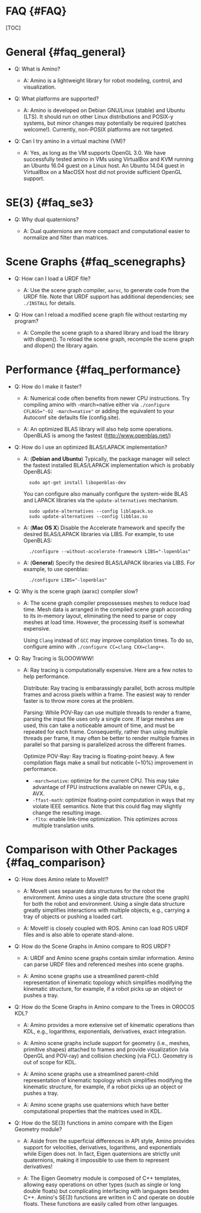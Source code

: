 FAQ {#FAQ}
===

[TOC]


General {#faq_general}
====

* Q: What is Amino?

  - A: Amino is a lightweight library for robot modeling, control, and
    visualization.

* Q: What platforms are supported?

  - A: Amino is developed on Debian GNU/Linux (stable) and Ubuntu
    (LTS).  It should run on other Linux distributions and POSIX-y
    systems, but minor changes may potentially be required (patches
    welcome!).  Currently, non-POSIX platforms are not targeted.

* Q: Can I try amino in a virtual machine (VM)?

  - A: Yes, as long as the VM supports OpenGL 3.0.  We have
    successfully tested amino in VMs using VirtualBox and KVM running
    an Ubuntu 16.04 guest on a Linux host.  An Ubuntu 14.04 guest in
    VirtualBox on a MacOSX host did not provide sufficient OpenGL
    support.

SE(3) {#faq_se3}
====

* Q: Why dual quaternions?

  - A: Dual quaternions are more compact and computational easier to
    normalize and filter than matrices.

Scene Graphs {#faq_scenegraphs}
============

* Q: How can I load a URDF file?

  - A: Use the scene graph compiler, `aarxc`, to generate code from the
    URDF file.  Note that URDF support has additional dependencies;
    see `./INSTALL` for details.

* Q: How can I reload a modified scene graph file without restarting my
  program?

  - A: Compile the scene graph to a shared library and load the library
    with dlopen().  To reload the scene graph, recompile the scene
    graph and dlopen() the library again.

Performance {#faq_performance}
===========

* Q: How do I make it faster?

  - A: Numerical code often benefits from newer CPU instructions. Try
    compiling amino with -march=native either via `./configure
    CFLAGS="-O2 -march=native"` or adding the equivalent to your
    Autoconf site defaults file (config.site).

  - A: An optimized BLAS library will also help some
    operations. OpenBLAS is among the fastest
    (http://www.openblas.net/)

* Q: How do I use an optimized BLAS/LAPACK implementation?

    - A: (**Debian and Ubuntu**) Typically, the package manager will
      select the fastest installed BLAS/LAPACK implementation which is
      probably OpenBLAS:

            sudo apt-get install libopenblas-dev

      You can configure also manually configure the system-wide
      BLAS and LAPACK libraries via the `update-alternatives`
      mechanism.

            sudo update-alternatives --config liblapack.so
            sudo update-alternatives --config libblas.so

    - A: (**Mac OS X**) Disable the Accelerate framework and specify
      the desired BLAS/LAPACK libraries via LIBS. For example, to use
      OpenBLAS:

            ./configure --without-accelerate-framework LIBS="-lopenblas"

    - A: (**General**) Specify the desired BLAS/LAPACK libraries via
      LIBS.  For example, to use openblas:

            ./configure LIBS="-lopenblas"

* Q: Why is the scene graph (aarxc) compiler slow?

  - A: The scene graph compiler prepossesses meshes to reduce load
    time.  Mesh data is arranged in the compiled scene graph according
    to its in-memory layout, eliminating the need to parse or copy
    meshes at load time.  However, the processing itself is somewhat
    expensive.

    Using `Clang` instead of `GCC` may improve compilation times.  To
    do so, configure amino with `./configure CC=clang CXX=clang++`.

* Q: Ray Tracing is SLOOOWWW!

  - A: Ray tracing is computationally expensive. Here are a few notes
    to help performance.

    Distribute: Ray tracing is embarassingly parallel, both across
    multiple frames and across pixels within a frame. The easiest way
    to render faster is to throw more cores at the problem.

    Parsing: While POV-Ray can use multiple threads to render a frame,
    parsing the input file uses only a single core. If large meshes
    are used, this can take a noticeable amount of time, and must be
    repeated for each frame. Consequently, rather than using multiple
    threads per frame, it may often be better to render multiple
    frames in parallel so that parsing is parallelized across the
    different frames.

    Optimize POV-Ray: Ray tracing is floating-point heavy. A few
    compilation flags make a small but noticable (~10%) improvement in
    performance.

      * `-march=native`: optimize for the current CPU. This may take
        advantage of FPU instructions available on newer CPUs, e.g.,
        AVX.
      * `-ffast-math`: optimize floating-point computation in ways that
        my violate IEEE semantics. Note that this could flag may
        slightly change the resulting image.
      * `-flto`: enable link-time optimization. This optimizes across
        multiple translation units.


Comparison with Other Packages    {#faq_comparison}
==============================

* Q: How does Amino relate to MoveIt!?

  - A: MoveIt uses separate data structures for the robot the
    environment.  Amino uses a single data structure (the scene graph)
    for both the robot and environment.  Using a single data structure
    greatly simplifies interactions with multiple objects, e.g.,
    carrying a tray of objects or pushing a loaded cart.

  - A: MoveIt! is closely coupled with ROS.  Amino can load ROS URDF
    files and is also able to operate stand-alone.

* Q: How do the Scene Graphs in Amino compare to ROS URDF?

  - A: URDF and Amino scene graphs contain similar information.  Amino
    can parse URDF files and referenced meshes into scene graphs.

  - A: Amino scene graphs use a streamlined parent-child
    representation of kinematic topology which simplifies modifying
    the kinematic structure, for example, if a robot picks up an
    object or pushes a tray.

* Q: How do the Scene Graphs in Amino compare to the Trees in OROCOS
  KDL?

  - A: Amino provides a more extensive set of kinematic operations
    than KDL, e.g., logarithms, exponentials, derivatives, exact
    integration.

  - A: Amino scene graphs include support for geometry (i.e., meshes,
    primitive shapes) attached to frames and provide visualization
    (via OpenGL and POV-ray) and collision checking (via FCL).
    Geometry is out of scope for KDL.

  - A: Amino scene graphs use a streamlined parent-child
    representation of kinematic topology which simplifies modifying
    the kinematic structure, for example, if a robot picks up an
    object or pushes a tray.

  - A: Amino scene graphs use quaternions which have better
    computational properties that the matrices used in KDL.

* Q: How do the SE(3) functions in amino compare with the Eigen
  Geometry module?

  - A: Aside from the superficial differences in API style, Amino
    provides support for velocities, derivatives, logarithms, and
    exponentials while Eigen does not.  In fact, Eigen quaternions are
    strictly unit quaternions, making it impossible to use them to
    represent derivatives!

  - A: The Eigen Geometry module is composed of C++ templates,
    allowing easy operations on other types (such as single or long
    double floats) but complicating interfacing with languages besides
    C++.  Amino's SE(3) functions are written in C and operate on
    double floats.  These functions are easily called from other
    languages.

